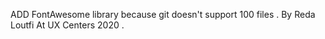 ADD FontAwesome library because git doesn't support 100 files . 
By Reda Loutfi At UX Centers 2020  .
